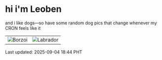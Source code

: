 # hi i'm Leoben

and i like dogs—so have some random dog pics that change whenever my CRON feels like it

|  |  |
|--------|----------|
| ![Borzoi](https://random-dog-vercel.vercel.app/api/random-borzoi?v=1756982641) | ![Labrador](https://random-dog-vercel.vercel.app/api/random-labrador?v=1756982641) |

Last updated: 2025-09-04 18:44 PHT
